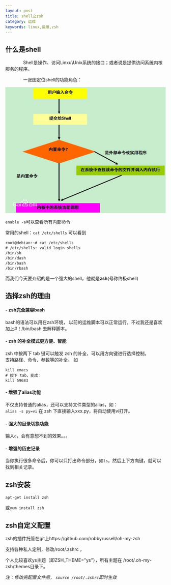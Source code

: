 ```yaml
---
layout: post
title: shell之zsh
category: 运维
keywords: linux,运维,zsh
---
```


## 什么是shell
　　　　Shell是操作、访问Linxu\Unix系统的接口；或者说是提供访问系统内核服务的程序。

　　　　一张图定位shell的功能角色：

![alt img](/assets/img/shell.jpg)

``enable -a``可以查看所有内部命令

常用的shell：``cat /etc/shells``
可以看到
```
root@debian:~# cat /etc/shells
# /etc/shells: valid login shells
/bin/sh
/bin/dash
/bin/bash
/bin/rbash

```
而我们今天要介绍的是一个强大的shell，他就是**zsh**(号称终极shell)

## 选择zsh的理由

#### - zsh完全兼容bash

bash的语法可以用在zsh环境， 以前的运维脚本可以正常运行，不过我还是喜欢加上#！/bin/bash
去解释脚本。

#### - zsh 的补全模式更方便、智能
zsh 中按两下 tab 键可以触发 zsh 的补全，可以用方向键进行选择控制。</br>
支持路径、命令、参数等的补全。
如
```
kill emacs
# 按下 tab，变成：
kill 59683
```

#### - 增强了alias功能

不仅支持普通的alias，还可以支持文件类型的alias，如：</br>
```alias -s py=vi```
在 zsh 下直接输入xxx.py，将自动使用vi打开。

#### - 强大的目录切换功能
输入```d```，会有意想不到的效果。。。

#### - 增强的历史记录
当你执行很多命令后，你可以只打出命令部分，如```ls```，然后上下方向键，就可以找到相关记录。

## zsh安装
``apt-get install zsh``

或``yum install zsh``

## zsh自定义配置

zsh的插件托管在git上https://github.com/robbyrussell/oh-my-zsh

支持各种私人定制，修改/root/.zshrc ，

个人比较喜欢ys主题（即ZSH_THEME="ys"），所有主题在 /root/.oh-my-zsh/themes目录下。

*注：修改完配置文件后， ``source /root/.zshrc``即时生效*
